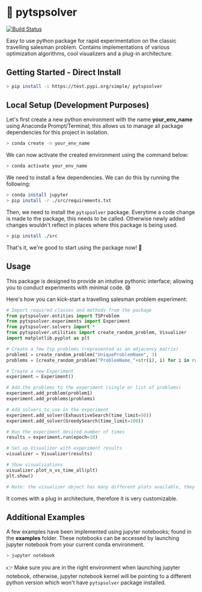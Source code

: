 # 🚚 pytspsolver

[![Build Status](https://dev.azure.com/rithinchalumuri/pytspsolver/_apis/build/status/pytspsolver-CI?branchName=master)](https://dev.azure.com/rithinchalumuri/pytspsolver/_build/latest?definitionId=6&branchName=master)

Easy to use python package for rapid experimentation on the classic travelling salesman problem. Contains implementations of various optimization algorithms, cool visualizers and a plug-in architecture.

## Getting Started - Direct Install

```bash
> pip install -i https://test.pypi.org/simple/ pytspsolver
```

##  Local Setup (Development Purposes)

Let's first create a new python environment with the name **your_env_name** using Anaconda Prompt/Terminal; this allows us to manage all package dependencies for this project in isolation. 

```bash
> conda create -n your_env_name
```

We can now activate the created environment using the command below:

```bash
> conda activate your_env_name
```

We need to install a few dependencies. We can do this by running the following:

```bash
> conda install jupyter
> pip install -r ./src/requirements.txt
```

Then, we need to install the ```pytspsolver``` package. Everytime a code change is made to the package, this needs to be called. Otherwise newly added changes wouldn't reflect in places where this package is being used. 

```bash
> pip install ./src
```

 That's it, we're good to start using the package now! 👏
 
 ## Usage
 
 This package is designed to provide an intutive pythonic interface; allowing you to conduct experiments with minimal code. 😅
 
 Here's how you can kick-start a travelling salesman problem experiment:
 
 ```python
# Import required classes and methods from the package
from pytspsolver.entities import TSProblem
from pytspsolver.experiments import Experiment
from pytspsolver.solvers import *
from pytspsolver.utilities import create_random_problem, Visualizer
import matplotlib.pyplot as plt

# Create a few tsp problems (represented as an adjacency matrix)
problem1 = create_random_problem("UniqueProblemName", 3)
problems = [create_random_problem("ProblemName_"+str(i), i) for i in range(3,12)]

# Create a new Experiment
experiment = Experiment()

# Add the problems to the experiment (single or list of problems)
experiment.add_problem(problem1)
experiment.add_problems(problems)

# Add solvers to use in the experiment
experiment.add_solver(ExhaustiveSearch(time_limit=50))
experiment.add_solver(GreedySearch(time_limit=100))

# Run the experiment desired number of times
results = experiment.run(epoch=10) 

# Set up Visualizer with experiment results
visualizer = Visualizer(results)

# Show visualizations
visualizer.plot_n_vs_time_all(plt)
plt.show()

# Note: the visualizer object has many different plots available, they can be called in a similar fashion.
 ```
 
 It comes with a plug in architecture, therefore it is very customizable.
 
 ## Additional Examples

A few examples have been implemented using jupyter notebooks; found in the **examples** folder. These notebooks can be accessed by launching jupyter notebook from your current conda environment. 

```bash
> jupyter notebook
```

👉 Make sure you are in the right environment when launching jupyter notebook, otherwise, jupyter notebook kernel will be pointing to a different python version which won't have ```pytspsolver``` package installed.
